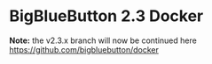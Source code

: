 # BigBlueButton 2.3 Docker

**Note:** the v2.3.x branch will now be continued here
https://github.com/bigbluebutton/docker
